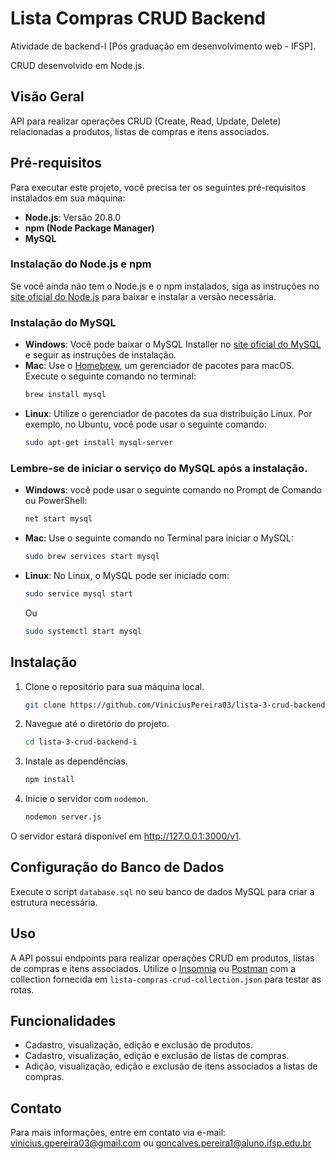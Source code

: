 # Lista Compras CRUD Backend
Atividade de backend-I [Pós graduação em desenvolvimento web - IFSP]. 

CRUD desenvolvido em Node.js.

## Visão Geral

API para realizar operações CRUD (Create, Read, Update, Delete) relacionadas a produtos, listas de compras e itens associados.

## Pré-requisitos

Para executar este projeto, você precisa ter os seguintes pré-requisitos instalados em sua máquina:

- **Node.js**: Versão 20.8.0
- **npm (Node Package Manager)**
- **MySQL**

### Instalação do Node.js e npm

Se você ainda não tem o Node.js e o npm instalados, siga as instruções no [site oficial do Node.js](https://nodejs.org/) para baixar e instalar a versão necessária.

### Instalação do MySQL

- **Windows**: Você pode baixar o MySQL Installer no [site oficial do MySQL](https://dev.mysql.com/downloads/installer/) e seguir as instruções de instalação.
- **Mac**: Use o [Homebrew](https://brew.sh/), um gerenciador de pacotes para macOS. Execute o seguinte comando no terminal:
  ```bash
  brew install mysql
  ```
- **Linux**: Utilize o gerenciador de pacotes da sua distribuição Linux. Por exemplo, no Ubuntu, você pode usar o seguinte comando:
  ```bash
  sudo apt-get install mysql-server
  ```

### Lembre-se de iniciar o serviço do MySQL após a instalação.

- **Windows**: você pode usar o seguinte comando no Prompt de Comando ou PowerShell:
    ```bash
    net start mysql
    ```
- **Mac**: Use o seguinte comando no Terminal para iniciar o MySQL:
  ```bash
  sudo brew services start mysql
  ```
- **Linux**: No Linux, o MySQL pode ser iniciado com:
  ```bash
  sudo service mysql start
  ```
  Ou
  
  ```bash
  sudo systemctl start mysql
  ```


## Instalação

1. Clone o repositório para sua máquina local.
    ```bash
    git clone https://github.com/ViniciusPereira03/lista-3-crud-backend-i.git
    ```

2. Navegue até o diretório do projeto.
    ```bash
    cd lista-3-crud-backend-i
    ```
3. Instale as dependências.
    ```bash
    npm install
    ```
4. Inicie o servidor com `nodemon`.
    ```bash
    nodemon server.js
    ```

O servidor estará disponível em http://127.0.0.1:3000/v1.

## Configuração do Banco de Dados

Execute o script `database.sql` no seu banco de dados MySQL para criar a estrutura necessária.

## Uso

A API possui endpoints para realizar operações CRUD em produtos, listas de compras e itens associados. Utilize o [Insomnia](https://insomnia.rest/) ou [Postman](https://www.postman.com/) com a collection fornecida em `lista-compras-crud-collection.json` para testar as rotas.

## Funcionalidades

- Cadastro, visualização, edição e exclusão de produtos.
- Cadastro, visualização, edição e exclusão de listas de compras.
- Adição, visualização, edição e exclusão de itens associados a listas de compras.


## Contato

Para mais informações, entre em contato via e-mail: vinicius.gpereira03@gmail.com ou goncalves.pereira1@aluno.ifsp.edu.br